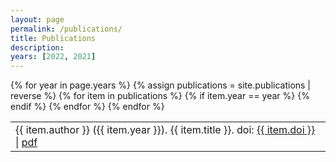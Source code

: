```yaml
---
layout: page
permalink: /publications/
title: Publications
description:
years: [2022, 2021]
---
```


<table>
{% for year in page.years %}
<!-- #### {{ year }} -->
  {% assign publications = site.publications | reverse %}
    {% for item in publications %}
      {% if item.year == year %}
        <tr class="noBorder">
          <td>{{ item.author }} ({{ item.year }}). {{ item.title }}. doi: <a href="https://doi.org/{{ item.doi }}">{{ item.doi }}</a> | <a href="/assets/pdf/{{ item.pdf }}">pdf</a></td>
        </tr>
      {% endif %}
    {% endfor %}
{% endfor %}
</table>

